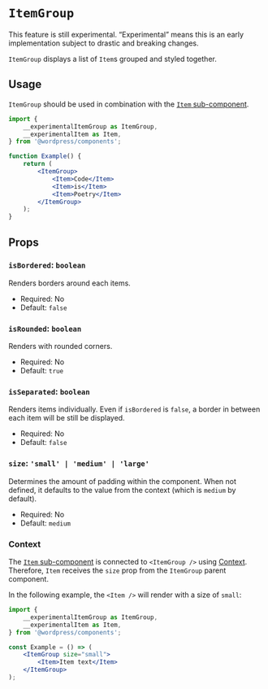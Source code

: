 # `ItemGroup`

<div class="callout callout-alert">
This feature is still experimental. “Experimental” means this is an early implementation subject to drastic and breaking changes.
</div>

`ItemGroup` displays a list of `Item`s grouped and styled together.

## Usage

`ItemGroup` should be used in combination with the [`Item` sub-component](/packages/components/src/item-group/item/README.md).

```jsx
import {
	__experimentalItemGroup as ItemGroup,
	__experimentalItem as Item,
} from '@wordpress/components';

function Example() {
	return (
		<ItemGroup>
			<Item>Code</Item>
			<Item>is</Item>
			<Item>Poetry</Item>
		</ItemGroup>
	);
}
```

## Props

### `isBordered`: `boolean`

Renders borders around each items.

-   Required: No
-   Default: `false`

### `isRounded`: `boolean`

Renders with rounded corners.

-   Required: No
-   Default: `true`

### `isSeparated`: `boolean`

Renders items individually. Even if `isBordered` is `false`, a border in between each item will be still be displayed.

-   Required: No
-   Default: `false`

### `size`: `'small' | 'medium' | 'large'`

Determines the amount of padding within the component.
When not defined, it defaults to the value from the context (which is `medium` by default).

-   Required: No
-   Default: `medium`

### Context

The [`Item` sub-component](/packages/components/src/item-group/item/README.md) is connected to `<ItemGroup />` using [Context](https://reactjs.org/docs/context.html). Therefore, `Item` receives the `size` prop from the `ItemGroup` parent component.

In the following example, the `<Item />` will render with a size of `small`:

```jsx
import {
	__experimentalItemGroup as ItemGroup,
	__experimentalItem as Item,
} from '@wordpress/components';

const Example = () => (
	<ItemGroup size="small">
		<Item>Item text</Item>
	</ItemGroup>
);
```

